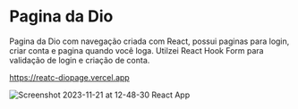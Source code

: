 # Pagina da Dio

Pagina da Dio com navegação criada com React, possui paginas para login, criar conta e pagina quando você loga. Utilzei React Hook Form para validação de login e criação de conta.

https://reatc-diopage.vercel.app

![Screenshot 2023-11-21 at 12-48-30 React App](https://github.com/DominMFD/reatc-Diopage/assets/134434652/d886843d-a4f5-4829-9dee-9c0fa8d49650)
